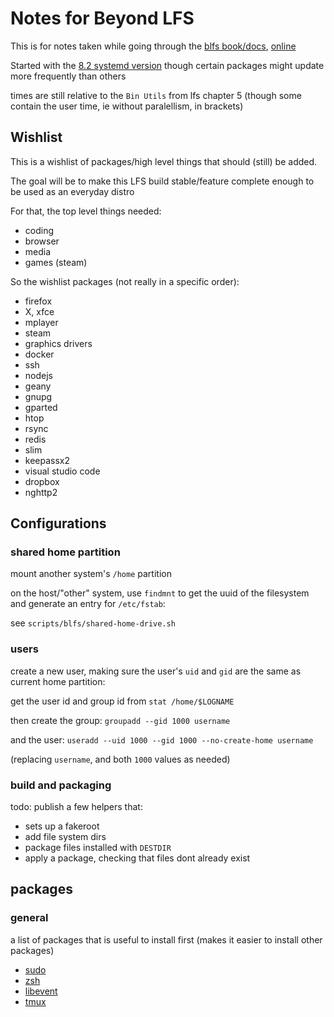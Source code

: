 # Notes for Beyond LFS

This is for notes taken while going through the [blfs book/docs](http://www.linuxfromscratch.org/blfs/downloads/stable-systemd), [online](https://www.linuxfromscratch.org/blfs/view/stable-systemd/)

Started with the [8.2 systemd version](http://www.linuxfromscratch.org/blfs/downloads/stable-systemd/BLFS-BOOK-8.2-systemd-nochunks.html)
though certain packages might update more frequently than others

times are still relative to the `Bin Utils` from lfs chapter 5 (though some contain the user time, ie without paralellism, in brackets)

## Wishlist

This is a wishlist of packages/high level things that should (still) be added.

The goal will be to make this LFS build stable/feature complete enough to be used as an everyday distro

For that, the top level things needed:

- coding
- browser
- media
- games (steam)

So the wishlist packages (not really in a specific order):

- firefox
- X, xfce
- mplayer
- steam
- graphics drivers
- docker
- ssh
- nodejs
- geany
- gnupg
- gparted
- htop
- rsync
- redis
- slim
- keepassx2
- visual studio code
- dropbox
- nghttp2

## Configurations

### shared home partition

mount another system's `/home` partition

on the host/"other" system, use `findmnt` to get the uuid of the filesystem and generate an entry for `/etc/fstab`:

see `scripts/blfs/shared-home-drive.sh`

### users

create a new user, making sure the user's `uid` and `gid` are the same as current home partition:

get the user id and group id from `stat /home/$LOGNAME`

then create the group: `groupadd --gid 1000 username`

and the user: `useradd --uid 1000 --gid 1000 --no-create-home username`

(replacing `username`, and both `1000` values as needed)

### build and packaging

todo: publish a few helpers that:

- sets up a fakeroot
- add file system dirs
- package files installed with `DESTDIR`
- apply a package, checking that files dont already exist

## packages

### general

a list of packages that is useful to install first (makes it easier to install other packages)

- [sudo](./packages/sudo.md)
- [zsh](./packages/zsh.md)
- [libevent](./packages/libevent.md)
- [tmux](./packages/tmux.md)
